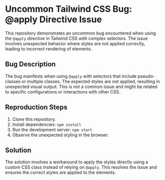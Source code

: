 # Uncommon Tailwind CSS Bug: @apply Directive Issue

This repository demonstrates an uncommon bug encountered when using the `@apply` directive in Tailwind CSS with complex selectors. The issue involves unexpected behavior where styles are not applied correctly, leading to incorrect rendering of elements.

## Bug Description

The bug manifests when using `@apply` with selectors that include pseudo-classes or multiple classes. The expected styles are not applied, resulting in unexpected visual output. This is not a common issue and might be related to specific configurations or interactions with other CSS.

## Reproduction Steps

1. Clone this repository.
2. Install dependencies: `npm install`
3. Run the development server: `npm start`
4. Observe the unexpected styling in the browser.

## Solution

The solution involves a workaround to apply the styles directly using a custom CSS class instead of relying on `@apply`. This resolves the issue and ensures the correct styles are applied to the elements.
